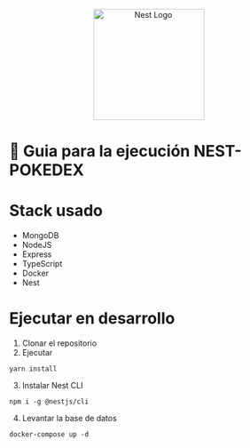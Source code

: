 <p align="center">
  <a href="http://nestjs.com/" target="blank"><img src="https://nestjs.com/img/logo-small.svg" width="200" alt="Nest Logo" /></a>
</p>

# 🚀 Guia para la ejecución NEST-POKEDEX 

# Stack usado
* MongoDB
* NodeJS
* Express
* TypeScript
* Docker
* Nest


# Ejecutar en desarrollo
1. Clonar el repositorio
2. Ejecutar
```
yarn install
```
3. Instalar Nest CLI 
```
npm i -g @nestjs/cli 
```
4. Levantar la base de datos
```
docker-compose up -d
```
